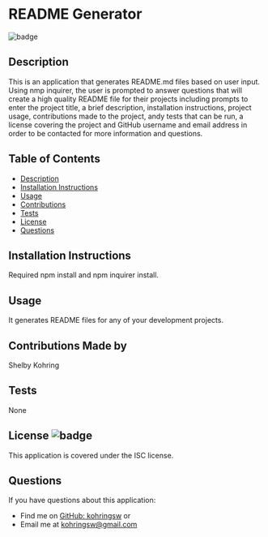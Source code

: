
  
  # README Generator

  ![badge](https://img.shields.io/badge/license-ISC-brightgreen)

  ## Description
  This is an application that generates README.md files based on user input. Using nmp inquirer, the user is prompted to answer questions that will create a high quality README file for their projects including prompts to enter the project title, a brief description, installation instructions, project usage, contributions made to the project, andy tests that can be run, a license covering the project and GitHub username and email address in order to be contacted for more information and questions. 

  ## Table of Contents
  - [Description](#description)
  - [Installation Instructions](#installation)
  - [Usage](#usage)
  - [Contributions](#contributions)
  - [Tests](#tests)
  - [License](#license)
  - [Questions](#questions)

  ## Installation Instructions
  Required npm install and npm inquirer install.

  ## Usage
  It generates README files for any of your development projects.

  ## Contributions Made by
  Shelby Kohring

  ## Tests
  None

  ## License ![badge](https://img.shields.io/badge/license-ISC-brightgreen)
  This application is covered under the ISC license.

  ## Questions
  If you have questions about this application: 
  - Find me on [GitHub: kohringsw](https://github.com/kohringsw) or 
  - Email me at [kohringsw@gmail.com](mailto:kohringsw@gmail.com)
